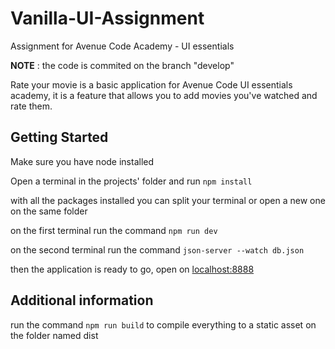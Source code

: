 # Vanilla-UI-Assignment
Assignment for Avenue Code Academy - UI essentials 


**NOTE** : the code is commited on the branch "develop"

Rate your movie is a basic application for Avenue Code UI essentials academy, it is a feature that allows you to add movies you've watched and rate them.


<h2>Getting Started</h2>

Make sure you have node installed 

Open a terminal in the projects' folder and run `npm install`

with all the packages installed you can split your terminal or open a new one on the same folder 

on the first terminal run the command  `npm run dev`

on the second terminal run the command `json-server --watch db.json`

then the application is ready to go, open on [localhost:8888](localhost:8888)



<h2>Additional information</h2>

run the command `npm run build` to compile everything to a static asset on the folder named dist




